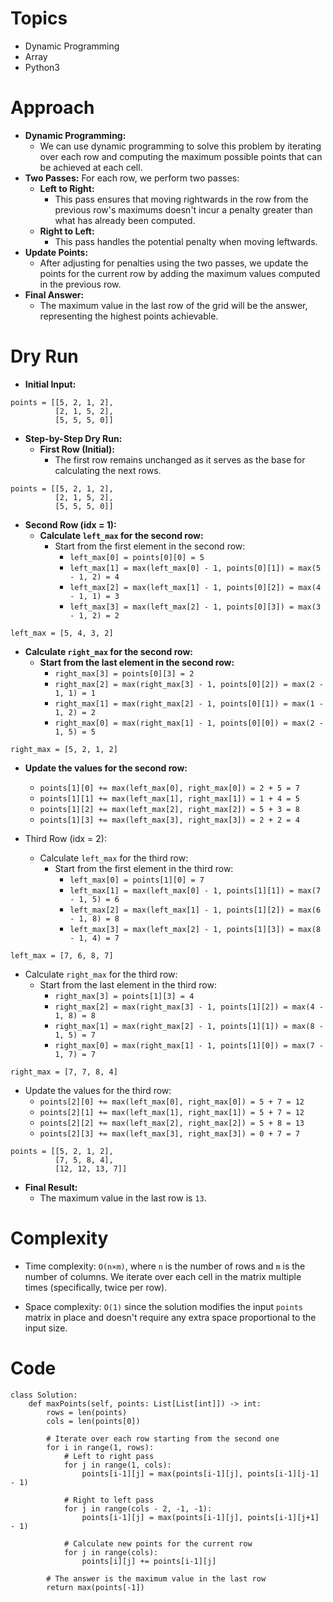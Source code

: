 # Topics
- Dynamic Programming
- Array
- Python3

# Approach
- **Dynamic Programming:**
  - We can use dynamic programming to solve this problem by iterating over each row and computing the maximum possible points that can be achieved at each cell.
- **Two Passes:** For each row, we perform two passes:
  - **Left to Right:**
    - This pass ensures that moving rightwards in the row from the previous row's maximums doesn't incur a penalty greater than what has already been computed.
  - **Right to Left:**
    - This pass handles the potential penalty when moving leftwards.
- **Update Points:**
  - After adjusting for penalties using the two passes, we update the points for the current row by adding the maximum values computed in the previous row.
- **Final Answer:**
  - The maximum value in the last row of the grid will be the answer, representing the highest points achievable.

<!-- Describe your approach to solving the problem. -->
# Dry Run

- **Initial Input:**
```
points = [[5, 2, 1, 2],
          [2, 1, 5, 2],
          [5, 5, 5, 0]]
```
- **Step-by-Step Dry Run:**
  - **First Row (Initial):**
    - The first row remains unchanged as it serves as the base for calculating the next rows.
```
points = [[5, 2, 1, 2],
          [2, 1, 5, 2],
          [5, 5, 5, 0]]

```
- **Second Row (idx = 1):**
  - **Calculate `left_max` for the second row:**
    - Start from the first element in the second row:
      - `left_max[0] = points[0][0] = 5`
      - `left_max[1] = max(left_max[0] - 1, points[0][1]) = max(5 - 1, 2) = 4`
      - `left_max[2] = max(left_max[1] - 1, points[0][2]) = max(4 - 1, 1) = 3`
      - `left_max[3] = max(left_max[2] - 1, points[0][3]) = max(3 - 1, 2) = 2`

```
left_max = [5, 4, 3, 2]
```

  - **Calculate `right_max` for the second row:**
    - **Start from the last element in the second row:**
      - `right_max[3] = points[0][3] = 2`
      - `right_max[2] = max(right_max[3] - 1, points[0][2]) = max(2 - 1, 1) = 1`
      - `right_max[1] = max(right_max[2] - 1, points[0][1]) = max(1 - 1, 2) = 2`
      - `right_max[0] = max(right_max[1] - 1, points[0][0]) = max(2 - 1, 5) = 5`
```
right_max = [5, 2, 1, 2]
```

  - **Update the values for the second row:**
    - `points[1][0] += max(left_max[0], right_max[0]) = 2 + 5 = 7`
    - `points[1][1] += max(left_max[1], right_max[1]) = 1 + 4 = 5`
    - `points[1][2] += max(left_max[2], right_max[2]) = 5 + 3 = 8`
    - `points[1][3] += max(left_max[3], right_max[3]) = 2 + 2 = 4`


- Third Row (idx = 2):
  - Calculate `left_max` for the third row:
    - Start from the first element in the third row:
      - `left_max[0] = points[1][0] = 7`
      - `left_max[1] = max(left_max[0] - 1, points[1][1]) = max(7 - 1, 5) = 6`
      - `left_max[2] = max(left_max[1] - 1, points[1][2]) = max(6 - 1, 8) = 8`
      - `left_max[3] = max(left_max[2] - 1, points[1][3]) = max(8 - 1, 4) = 7`
```
left_max = [7, 6, 8, 7]
```

  - Calculate `right_max` for the third row:
    - Start from the last element in the third row:
      - `right_max[3] = points[1][3] = 4`
      - `right_max[2] = max(right_max[3] - 1, points[1][2]) = max(4 - 1, 8) = 8`
      - `right_max[1] = max(right_max[2] - 1, points[1][1]) = max(8 - 1, 5) = 7`
      - `right_max[0] = max(right_max[1] - 1, points[1][0]) = max(7 - 1, 7) = 7`
```
right_max = [7, 7, 8, 4]
```

  - Update the values for the third row:
    - `points[2][0] += max(left_max[0], right_max[0]) = 5 + 7 = 12`
    - `points[2][1] += max(left_max[1], right_max[1]) = 5 + 7 = 12`
    - `points[2][2] += max(left_max[2], right_max[2]) = 5 + 8 = 13`
    - `points[2][3] += max(left_max[3], right_max[3]) = 0 + 7 = 7`
```
points = [[5, 2, 1, 2],
          [7, 5, 8, 4],
          [12, 12, 13, 7]]
```

- **Final Result:**
  - The maximum value in the last row is `13`.

# Complexity
- Time complexity: `O(n×m)`, where `n` is the number of rows and `m` is the number of columns. We iterate over each cell in the matrix multiple times (specifically, twice per row).
<!-- Add your time complexity here, e.g. $$O(n)$$ -->

- Space complexity: `O(1)` since the solution modifies the input `points` matrix in place and doesn't require any extra space proportional to the input size.
<!-- Add your space complexity here, e.g. $$O(n)$$ -->

# Code
```
class Solution:
    def maxPoints(self, points: List[List[int]]) -> int:
        rows = len(points)
        cols = len(points[0])

        # Iterate over each row starting from the second one
        for i in range(1, rows):
            # Left to right pass
            for j in range(1, cols):
                points[i-1][j] = max(points[i-1][j], points[i-1][j-1] - 1)

            # Right to left pass
            for j in range(cols - 2, -1, -1):
                points[i-1][j] = max(points[i-1][j], points[i-1][j+1] - 1)

            # Calculate new points for the current row
            for j in range(cols):
                points[i][j] += points[i-1][j]

        # The answer is the maximum value in the last row
        return max(points[-1])

```